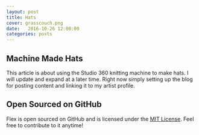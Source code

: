 ```yaml
---
layout: post
title: Hats
cover: grasscouch.png
date:   2016-10-26 12:00:00
categories: posts
---
```


## Machine Made Hats

This article is about using the Studio 360 knitting machine to make hats. 
I will update and expand at a later time. Right now simply setting up 
the blog for posting content and linking it to my artist profile. 


## Open Sourced on GitHub

Flex is open sourced on GitHub 
and is licensed under the [MIT License](http://opensource.org/licenses/MIT).
 Feel free to contribute to it anytime!
